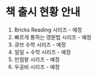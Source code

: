 # 책 출시 현황 안내

1. Bricks Reading 시리즈 - 예정
2. 빠르게 통하는 영문법 시리즈 - 예정
3. 큐브 수학 시리즈 - 예정
4. 일일 + 수학 시리즈 - 예정
5. 만점왕 시리즈 - 예정
6. 우공비 시리즈 - 예정